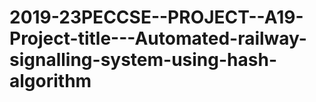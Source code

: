 # 2019-23PECCSE--PROJECT--A19-Project-title---Automated-railway-signalling-system-using-hash-algorithm